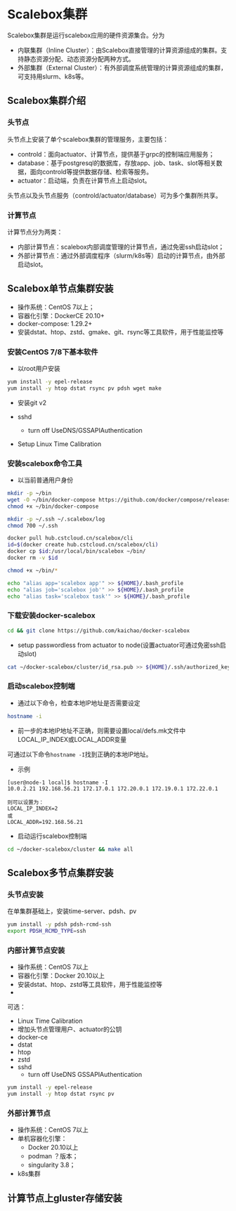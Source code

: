 # Scalebox集群

Scalebox集群是运行scalebox应用的硬件资源集合。分为
- 内联集群（Inline Cluster）：由Scalebox直接管理的计算资源组成的集群。支持静态资源分配、动态资源分配两种方式。
- 外部集群（External Cluster）：有外部调度系统管理的计算资源组成的集群，可支持用slurm、k8s等。

## Scalebox集群介绍
### 头节点
头节点上安装了单个scalebox集群的管理服务，主要包括：
- controld：面向actuator、计算节点，提供基于grpc的控制端应用服务；
- database：基于postgresql的数据库，存放app、job、task、slot等相关数据，面向controld等提供数据存储、检索等服务。
- actuator：启动端，负责在计算节点上启动slot。

头节点以及头节点服务（controld/actuator/database）可为多个集群所共享。

### 计算节点
计算节点分为两类：
- 内部计算节点：scalebox内部调度管理的计算节点，通过免密ssh启动slot；
- 外部计算节点：通过外部调度程序（slurm/k8s等）启动的计算节点，由外部启动slot。

## Scalebox单节点集群安装
- 操作系统：CentOS 7以上；
- 容器化引擎：DockerCE 20.10+
- docker-compose: 1.29.2+
- 安装dstat、htop、zstd、gmake、git、rsync等工具软件，用于性能监控等

### 安装CentOS 7/8下基本软件
- 以root用户安装
```bash
yum install -y epel-release
yum install -y htop dstat rsync pv pdsh wget make

```
- 安装git v2


- sshd
  - turn off UseDNS/GSSAPIAuthentication

- Setup Linux Time Calibration
### 安装scalebox命令工具
- 以当前普通用户身份

```bash
mkdir -p ~/bin
wget -O ~/bin/docker-compose https://github.com/docker/compose/releases/download/1.29.2/docker-compose-Linux-x86_64
chmod +x ~/bin/docker-compose

mkdir -p ~/.ssh ~/.scalebox/log
chmod 700 ~/.ssh

docker pull hub.cstcloud.cn/scalebox/cli
id=$(docker create hub.cstcloud.cn/scalebox/cli) 
docker cp $id:/usr/local/bin/scalebox ~/bin/ 
docker rm -v $id

chmod +x ~/bin/*

echo "alias app='scalebox app'" >> ${HOME}/.bash_profile
echo "alias job='scalebox job'" >> ${HOME}/.bash_profile
echo "alias task='scalebox task'" >> ${HOME}/.bash_profile

```
### 下载安装docker-scalebox
```bash
cd && git clone https://github.com/kaichao/docker-scalebox
```
- setup passwordless from actuator to node(设置actuator可通过免密ssh启动slot)
```bash
cat ~/docker-scalebox/cluster/id_rsa.pub >> ${HOME}/.ssh/authorized_keys
```

### 启动scalebox控制端
- 通过以下命令，检查本地IP地址是否需要设定
```bash
hostname -i
```
- 前一步的本地IP地址不正确，则需要设置local/defs.mk文件中LOCAL_IP_INDEX或LOCAL_ADDR变量

可通过以下命令```hostname -I```找到正确的本地IP地址。
- 示例
```
[user@node-1 local]$ hostname -I
10.0.2.21 192.168.56.21 172.17.0.1 172.20.0.1 172.19.0.1 172.22.0.1 

则可以设置为：
LOCAL_IP_INDEX=2
或
LOCAL_ADDR=192.168.56.21

```
- 启动运行scalebox控制端
```bash
cd ~/docker-scalebox/cluster && make all
```

## Scalebox多节点集群安装

### 头节点安装

在单集群基础上，安装time-server、pdsh、pv
```sh
yum install -y pdsh pdsh-rcmd-ssh
export PDSH_RCMD_TYPE=ssh
```


### 内部计算节点安装
- 操作系统：CentOS 7以上
- 容器化引擎：Docker 20.10以上
- 安装dstat、htop、zstd等工具软件，用于性能监控等
- 
可选：
- Linux Time Calibration
- 增加头节点管理用户、actuator的公钥
- docker-ce
- dstat
- htop
- zstd
- sshd 
  - turn off UseDNS GSSAPIAuthentication

```sh
yum install -y epel-release
yum install -y htop dstat rsync pv
```


### 外部计算节点
- 操作系统：CentOS 7以上
- 单机容器化引擎：
  - Docker 20.10以上
  - podman ？版本；
  - singularity 3.8；
- k8s集群

## 计算节点上gluster存储安装

